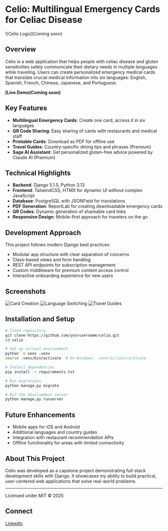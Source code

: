 
# Celio: Multilingual Emergency Cards for Celiac Disease

![Celio Logo](Coming soon)

## Overview

Celio is a web application that helps people with celiac disease and gluten sensitivities safely communicate their dietary needs in multiple languages while traveling. Users can create personalized emergency medical cards that translate crucial medical information into six languages: English, Spanish, French, Chinese, Japanese, and Portuguese.

**[Live Demo(Coming soon)**

## Key Features

- **Multilingual Emergency Cards**: Create one card, access it in six languages
- **QR Code Sharing**: Easy sharing of cards with restaurants and medical staff
- **Printable Cards**: Download as PDF for offline use
- **Travel Guides**: Country-specific dining tips and phrases (Premium)
- **Sage AI Assistant**: Get personalized gluten-free advice powered by Claude AI (Premium)

## Technical Highlights

- **Backend**: Django 5.1.5, Python 3.13
- **Frontend**: TailwindCSS, HTMX for dynamic UI without complex JavaScript
- **Database**: PostgreSQL with JSONField for translations
- **PDF Generation**: ReportLab for creating downloadable emergency cards
- **QR Codes**: Dynamic generation of shareable card links
- **Responsive Design**: Mobile-first approach for travelers on the go

## Development Approach

This project follows modern Django best practices:

- Modular app structure with clear separation of concerns
- Class-based views and form handling
- REST API endpoints for subscription management
- Custom middleware for premium content access control
- Interactive onboarding experience for new users

## Screenshots

![Card Creation](path/to/screenshot1.png)
![Language Switching](path/to/screenshot2.png)
![Travel Guides](path/to/screenshot3.png)

## Installation and Setup

```bash
# Clone repository
git clone https://github.com/yourusername/celio.git
cd celio

# Set up virtual environment
python -m venv .venv
source .venv/bin/activate  # On Windows: .venv\Scripts\activate

# Install dependencies
pip install -r requirements.txt

# Run migrations
python manage.py migrate

# Run the development server
python manage.py runserver
```

## Future Enhancements

- Mobile apps for iOS and Android
- Additional languages and country guides
- Integration with restaurant recommendation APIs
- Offline functionality for areas with limited connectivity

## About This Project

Celio was developed as a capstone project demonstrating full-stack development skills with Django. It showcases my ability to build practical, user-centered web applications that solve real-world problems.

---


Licensed under MIT © 2025

## Connect
[LinkedIn](https://linkedin.com/in/raphealsuber/) 
